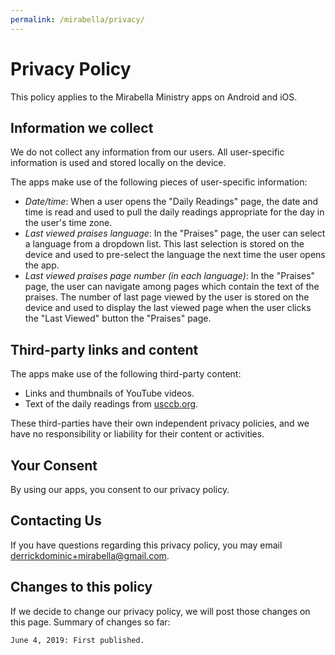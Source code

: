 ```yaml
---
permalink: /mirabella/privacy/
---
```


# Privacy Policy

This policy applies to the Mirabella Ministry apps on Android and iOS.

## Information we collect

We do not collect any information from our users. All user-specific information is used and stored locally on the device.

The apps make use of the following pieces of user-specific information:
* *Date/time*: When a user opens the "Daily Readings" page, the date and time is read and used to pull the daily readings appropriate for the day in the user's time zone.
* *Last viewed praises language*: In the "Praises" page, the user can select a language from a dropdown list. This last selection is stored on the device and used to pre-select the language the next time the user opens the app.
* *Last viewed praises page number (in each language)*: In the "Praises" page, the user can navigate among pages which contain the text of the praises. The number of last page viewed by the user is stored on the device and used to display the last viewed page when the user clicks the "Last Viewed" button the "Praises" page.

## Third-party links and content

The apps make use of the following third-party content:
* Links and thumbnails of YouTube videos. 
* Text of the daily readings from [usccb.org](usccb.org). 

These third-parties have their own independent privacy policies, and we have no responsibility or liability for their content or activities.

## Your Consent

By using our apps, you consent to our privacy policy.

## Contacting Us

If you have questions regarding this privacy policy, you may email derrickdominic+mirabella@gmail.com.

## Changes to this policy

If we decide to change our privacy policy, we will post those changes on this page. Summary of changes so far:

    June 4, 2019: First published.
